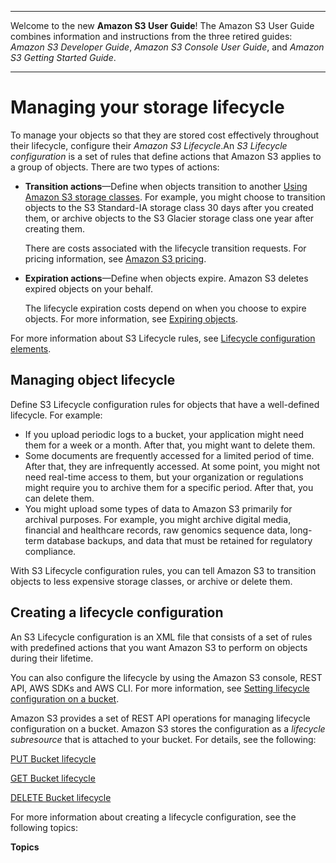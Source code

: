 --------

Welcome to the new **Amazon S3 User Guide**\! The Amazon S3 User Guide combines information and instructions from the three retired guides: *Amazon S3 Developer Guide*, *Amazon S3 Console User Guide*, and *Amazon S3 Getting Started Guide*\.

--------

# Managing your storage lifecycle<a name="object-lifecycle-mgmt"></a>

To manage your objects so that they are stored cost effectively throughout their lifecycle, configure their *Amazon S3 Lifecycle*\.An *S3 Lifecycle configuration* is a set of rules that define actions that Amazon S3 applies to a group of objects\. There are two types of actions:
+ **Transition actions**—Define when objects transition to another [Using Amazon S3 storage classes](storage-class-intro.md)\. For example, you might choose to transition objects to the S3 Standard\-IA storage class 30 days after you created them, or archive objects to the S3 Glacier storage class one year after creating them\. 

  There are costs associated with the lifecycle transition requests\. For pricing information, see [Amazon S3 pricing](https://aws.amazon.com/s3/pricing/)\.
+ **Expiration actions**—Define when objects expire\. Amazon S3 deletes expired objects on your behalf\. 

  The lifecycle expiration costs depend on when you choose to expire objects\. For more information, see [Expiring objects](lifecycle-expire-general-considerations.md)\.

For more information about S3 Lifecycle rules, see [Lifecycle configuration elements](intro-lifecycle-rules.md)\. 

## Managing object lifecycle<a name="lifecycle-config-overview-what"></a>

Define S3 Lifecycle configuration rules for objects that have a well\-defined lifecycle\. For example: 
+ If you upload periodic logs to a bucket, your application might need them for a week or a month\. After that, you might want to delete them\.
+ Some documents are frequently accessed for a limited period of time\. After that, they are infrequently accessed\. At some point, you might not need real\-time access to them, but your organization or regulations might require you to archive them for a specific period\. After that, you can delete them\. 
+ You might upload some types of data to Amazon S3 primarily for archival purposes\. For example, you might archive digital media, financial and healthcare records, raw genomics sequence data, long\-term database backups, and data that must be retained for regulatory compliance\.

With S3 Lifecycle configuration rules, you can tell Amazon S3 to transition objects to less expensive storage classes, or archive or delete them\.

## Creating a lifecycle configuration<a name="lifecycle-config-overview-how"></a>

An S3 Lifecycle configuration is an XML file that consists of a set of rules with predefined actions that you want Amazon S3 to perform on objects during their lifetime\. 

You can also configure the lifecycle by using the Amazon S3 console, REST API, AWS SDKs and AWS CLI\. For more information, see [Setting lifecycle configuration on a bucket](how-to-set-lifecycle-configuration-intro.md)\.

Amazon S3 provides a set of REST API operations for managing lifecycle configuration on a bucket\. Amazon S3 stores the configuration as a *lifecycle subresource* that is attached to your bucket\. For details, see the following:

[PUT Bucket lifecycle](https://docs.aws.amazon.com/AmazonS3/latest/API/RESTBucketPUTlifecycle.html)

[GET Bucket lifecycle](https://docs.aws.amazon.com/AmazonS3/latest/API/RESTBucketGETlifecycle.html)

[DELETE Bucket lifecycle](https://docs.aws.amazon.com/AmazonS3/latest/API/RESTBucketDELETElifecycle.html)

For more information about creating a lifecycle configuration, see the following topics:

**Topics**